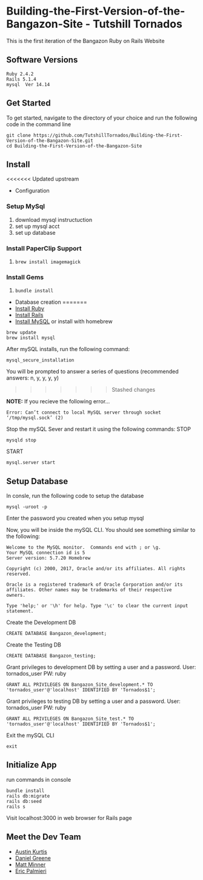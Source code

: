 # Building-the-First-Version-of-the-Bangazon-Site - Tutshill Tornados

This is the first iteration of the Bangazon Ruby on Rails Website

## Software Versions

```
Ruby 2.4.2
Rails 5.1.4
mysql  Ver 14.14
```

## Get Started
To get started, navigate to the directory of your choice and run the following code in the command line
```
git clone https://github.com/TutshillTornados/Building-the-First-Version-of-the-Bangazon-Site.git
cd Building-the-First-Version-of-the-Bangazon-Site
```
## Install

<<<<<<< Updated upstream
* Configuration
### Setup MySql
1. download mysql instructuction
1. set up mysql acct
1. set up database
### Install PaperClip Support
1. `brew install imagemagick`
### Install Gems
1. `bundle install`
* Database creation
=======
* [Install Ruby](https://www.ruby-lang.org/en/documentation/installation/)
* [Install Rails](https://github.com/tbsvttr/install-ruby-and-rails)
* [Install MySQL](https://www.mysql.com/downloads/) or install with homebrew

```
brew update
brew install mysql
```
After mySQL installs, run the following command:
```
mysql_secure_installation
```
You will be prompted to answer a series of questions (recommended answers: n, y, y, y, y)
>>>>>>> Stashed changes

**NOTE:** If you recieve the following error...
```
Error: Can’t connect to local MySQL server through socket ‘/tmp/mysql.sock’ (2)
```
Stop the mySQL Sever and restart it using the following commands:
STOP
```
mysqld stop
```
START
```
mysql.server start
```
## Setup Database
In consle, run the following code to setup the database
```
mysql -uroot -p
```
Enter the password you created when you setup mysql

Now, you will be inside the mySQL CLI. You should see something similar to the following:
```
Welcome to the MySQL monitor.  Commands end with ; or \g.
Your MySQL connection id is 5
Server version: 5.7.20 Homebrew

Copyright (c) 2000, 2017, Oracle and/or its affiliates. All rights reserved.

Oracle is a registered trademark of Oracle Corporation and/or its
affiliates. Other names may be trademarks of their respective
owners.

Type 'help;' or '\h' for help. Type '\c' to clear the current input statement.
```
Create the Development DB
```
CREATE DATABASE Bangazon_development;
```
Create the Testing DB
```
CREATE DATABASE Bangazon_testing;
```
Grant privileges to development DB by setting a user and a password. User: tornados_user PW: ruby
```
GRANT ALL PRIVILEGES ON Bangazon_Site_development.* TO 'tornados_user'@'localhost' IDENTIFIED BY 'Tornados$1';
```
Grant privileges to testing DB by setting a user and a password. User: tornados_user PW: ruby
```
GRANT ALL PRIVILEGES ON Bangazon_Site_test.* TO 'tornados_user'@'localhost' IDENTIFIED BY 'Tornados$1';
```
Exit the mySQL CLI
```
exit
```

## Initialize App

run commands in console
``` 
bundle install
rails db:migrate
rails db:seed
rails s
```
Visit localhost:3000 in web browser for Rails page

## Meet the Dev Team
- [Austin Kurtis](https://github.com/austinKurtis)
- [Daniel Greene](https://github.com/danielgreene101)
- [Matt Minner](https://github.com/Mminner4248)
- [Eric Palmieri](https://github.com/palmierie)

